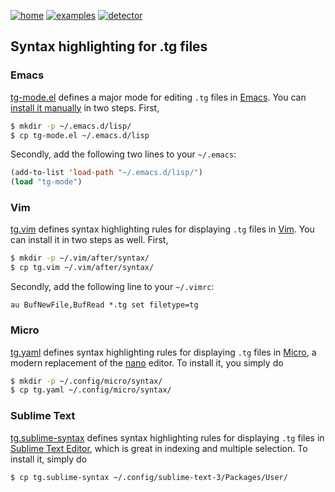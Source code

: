 [![home](https://img.shields.io/badge/gears-home-blue?style=flat)](../../..)
[![examples](https://img.shields.io/badge/gears-examples-green?style=flat)](../..)
[![detector](https://img.shields.io/badge/detector-construction-orange?style=flat)](..)

## Syntax highlighting for .tg files

### Emacs

[tg-mode.el](tg-mode.el) defines a major mode for editing `.tg` files in [Emacs][]. You can [install it manually](http://ergoemacs.org/emacs/emacs_installing_packages.html) in two steps. First,

```sh
$ mkdir -p ~/.emacs.d/lisp/
$ cp tg-mode.el ~/.emacs.d/lisp
```

Secondly, add the following two lines to your `~/.emacs`:

```lisp
(add-to-list 'load-path "~/.emacs.d/lisp/")
(load "tg-mode")
```

[Emacs]: https://www.gnu.org/software/emacs/

### Vim

[tg.vim](tg.vim) defines syntax highlighting rules for displaying `.tg` files in [Vim][]. You can install it in two steps as well. First,

```sh
$ mkdir -p ~/.vim/after/syntax/
$ cp tg.vim ~/.vim/after/syntax/
```

Secondly, add the following line to your `~/.vimrc`:

```vim
au BufNewFile,BufRead *.tg set filetype=tg
```

[Vim]:https://www.vim.org/

### Micro

[tg.yaml](tg.yaml) defines syntax highlighting rules for displaying `.tg` files in [Micro][], a modern replacement of the [nano][] editor. To install it, you simply do

```sh
$ mkdir -p ~/.config/micro/syntax/
$ cp tg.yaml ~/.config/micro/syntax/
```

[Micro]: https://micro-editor.github.io/
[nano]: https://www.nano-editor.org/

### Sublime Text

[tg.sublime-syntax](tg.sublime-syntax) defines syntax highlighting rules for displaying `.tg` files in [Sublime Text Editor][], which is great in indexing and multiple selection. To install it, simply do

```sh
$ cp tg.sublime-syntax ~/.config/sublime-text-3/Packages/User/
```

[Sublime Text Editor]: https://www.sublimetext.com/
